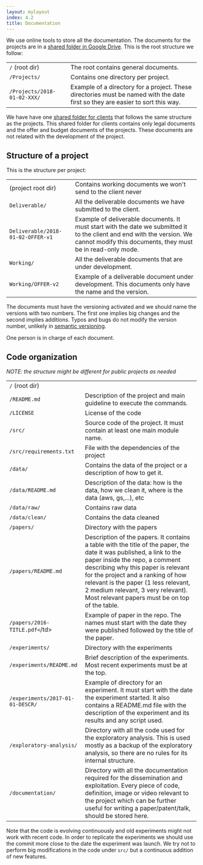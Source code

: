 ```yaml
---
layout: mylayout
index: 4.2
title: Documentation
---
```


We use online tools to store all the documentation. The documents for the projects are in a [shared folder in Google Drive](https://drive.google.com/drive/folders/1kr-fXFh-nadoEbBk0vhtwR7fWbHsHEdL). This is the root structure we follow:

<table>
  <tr>
    <td><code>/</code> (root dir)</td>
    <td>The root contains general documents.</td>
  </tr>
  <tr>
    <td><code>/Projects/</code></td>
    <td>Contains one directory per project.</td>
  </tr>
  <tr>
    <td><code>/Projects/2018-01-02-XXX/</code></td>
    <td>Example of a directory for a project. These directories must be named with the date first so they are easier to sort this way.</td>
  </tr>
</table>

We have have one [shared folder for clients](https://drive.google.com/drive/folders/16eZh2PkjjNmSiNc4KsQMQ4BmRZrxySTY?usp=sharing) that follows the same structure as the projects. This shared folder for clients contains only legal documents and the offer and budget documents of the projects. These documents are not related with the development of the project.

## Structure of a project

This is the structure per project:

<table>
  <tr>
    <td>(project root dir)</td>
    <td>Contains working documents we won't send to the client never</td>
  </tr>
  <tr>
    <td><code>Deliverable/</code></td>
    <td>All the deliverable documents we have submitted to the client.</td>
  </tr>
  <tr>
    <td><code>Deliverable/2018-01-02-OFFER-v1</code></td>
    <td>Example of deliverable documents. It must start with the date we submitted it to the client and end with the version. We cannot modify this documents, they must be in read-only mode.</td>
  </tr>
  <tr>
    <td><code>Working/</code></td>
    <td>All the deliverable documents that are under development.</td>
  </tr>
  <tr>
    <td><code>Working/OFFER-v2</code></td>
    <td>Example of a deliverable document under development. This documents only have the name and the version.</td>
  </tr>
</table>

The documents must have the versioning activated and we should name the versions with two numbers. The first one implies big changes and the second implies additions. Typos and bugs do not modify the version number, unlikely in [semantic versioning](http://semver.org/).

One person is in charge of each document.

## Code organization

_NOTE: the structure might be different for public projects as needed_

<table>
  <tr>
    <td><code>/</code> (root dir)</td>
    <td></td>
  </tr>
  <tr>
    <td><code>/README.md</code></td>
    <td>Description of the project and main guideline to execute the commands.</td>
  </tr>
  <tr>
    <td><code>/LICENSE</code></td>
    <td>License of the code</td>
  </tr>
  <tr>
    <td><code>/src/</code></td>
    <td>Source code of the project. It must contain at least one main module name.</td>
  </tr>
  <tr>
    <td><code>/src/requirements.txt</code></td>
    <td>File with the dependencies of the project</td>
  </tr>
  <tr>
    <td><code>/data/</code></td>
    <td>Contains the data of the project or a description of how to get it.</td>
  </tr>
  <tr>
    <td><code>/data/README.md</code></td>
    <td>Description of the data: how is the data, how we clean it, where is the data (aws, gs,...), etc</td>
  </tr>
  <tr>
    <td><code>/data/raw/</code></td>
    <td>Contains raw data</td>
  </tr>
  <tr>
    <td><code>/data/clean/</code></td>
    <td>Contains the data cleaned</td>
  </tr>
  <tr>
    <td><code>/papers/</code></td>
    <td>Directory with the papers</td>
  </tr>
  <tr>
    <td><code>/papers/README.md</code></td>
    <td>Description of the papers. It contains a table with the title of the paper, the date it was published, a link to the paper inside the repo, a comment describing why this paper is relevant for the project and a ranking of how relevant is the paper (1 less relevant, 2 medium relevant, 3 very relevant). Most relevant papers must be on top of the table.</td>
  </tr>
  <tr>
    <td><code>/papers/2016-TITLE.pdf<</code>/td>
    <td>Example of paper in the repo. The names must start with the date they were published followed by the title of the paper.</td>
  </tr>
  <tr>
    <td><code>/experiments/</code></td>
    <td>Directory with the experiments</td>
  </tr>
  <tr>
    <td><code>/experiments/README.md</code></td>
    <td>Brief description of the experiments. Most recent experiments must be at the top.</td>
  </tr>
  <tr>
    <td><code>/experiments/2017-01-01-DESCR/</code></td>
    <td>Example of directory for an experiment. It must start with the date the experiment started. It also contains a README.md file with the description of the experiment and its results and any script used.</td>
  </tr>
  <tr>
    <td><code>/exploratory-analysis/</code></td>
    <td>Directory with all the code used for the exploratory analysis. This is used mostly as a backup of the exploratory analysis, so there are no rules for its internal structure.</td>
  </tr>
  <tr>
    <td><code>/documentation/</code></td>
    <td>Directory with all the documentation required for the dissemination and exploitation. Every piece of code, definition, image or video relevant to the project which can be further useful for writing a paper/patent/talk, should be stored here.</td>
  </tr>
</table>


Note that the code is evolving continuously and old experiments might not work with recent code. In order to replicate the experiments we should use the commit more close to the date the experiment was launch. We try not to perform big modifications in the code under `src/` but a continuous addition of new features.